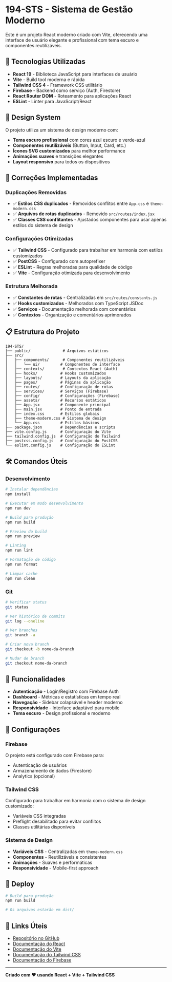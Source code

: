 # 194-STS - Sistema de Gestão Moderno

Este é um projeto React moderno criado com Vite, oferecendo uma interface de usuário elegante e profissional com tema escuro e componentes reutilizáveis.

## 🚀 Tecnologias Utilizadas

- **React 19** - Biblioteca JavaScript para interfaces de usuário
- **Vite** - Build tool moderna e rápida
- **Tailwind CSS 4** - Framework CSS utilitário
- **Firebase** - Backend como serviço (Auth, Firestore)
- **React Router DOM** - Roteamento para aplicações React
- **ESLint** - Linter para JavaScript/React

## 🎨 Design System

O projeto utiliza um sistema de design moderno com:

- **Tema escuro profissional** com cores azul escuro e verde-azul
- **Componentes reutilizáveis** (Button, Input, Card, etc.)
- **Ícones SVG customizados** para melhor performance
- **Animações suaves** e transições elegantes
- **Layout responsivo** para todos os dispositivos

## 🔧 Correções Implementadas

### Duplicações Removidas
- ✅ **Estilos CSS duplicados** - Removidos conflitos entre `App.css` e `theme-modern.css`
- ✅ **Arquivos de rotas duplicados** - Removido `src/routes/index.jsx`
- ✅ **Classes CSS conflitantes** - Ajustados componentes para usar apenas estilos do sistema de design

### Configurações Otimizadas
- ✅ **Tailwind CSS** - Configurado para trabalhar em harmonia com estilos customizados
- ✅ **PostCSS** - Configurado com autoprefixer
- ✅ **ESLint** - Regras melhoradas para qualidade de código
- ✅ **Vite** - Configuração otimizada para desenvolvimento

### Estrutura Melhorada
- ✅ **Constantes de rotas** - Centralizadas em `src/routes/constants.js`
- ✅ **Hooks customizados** - Melhorados com TypeScript JSDoc
- ✅ **Serviços** - Documentação melhorada com comentários
- ✅ **Contextos** - Organização e comentários aprimorados

## 📋 Estrutura do Projeto

```
194-STS/
├── public/              # Arquivos estáticos
├── src/
│   ├── components/      # Componentes reutilizáveis
│   │   └── ui/         # Componentes de interface
│   ├── contexts/        # Contextos React (Auth)
│   ├── hooks/          # Hooks customizados
│   ├── layouts/        # Layouts da aplicação
│   ├── pages/          # Páginas da aplicação
│   ├── routes/         # Configuração de rotas
│   ├── services/       # Serviços (Firebase)
│   ├── config/         # Configurações (Firebase)
│   ├── assets/         # Recursos estáticos
│   ├── App.jsx         # Componente principal
│   ├── main.jsx        # Ponto de entrada
│   ├── index.css       # Estilos globais
│   ├── theme-modern.css # Sistema de design
│   └── App.css         # Estilos básicos
├── package.json        # Dependências e scripts
├── vite.config.js      # Configuração do Vite
├── tailwind.config.js  # Configuração do Tailwind
├── postcss.config.js   # Configuração do PostCSS
└── eslint.config.js    # Configuração do ESLint
```

## 🛠️ Comandos Úteis

### Desenvolvimento
```bash
# Instalar dependências
npm install

# Executar em modo desenvolvimento
npm run dev

# Build para produção
npm run build

# Preview do build
npm run preview

# Linting
npm run lint

# Formatação de código
npm run format

# Limpar cache
npm run clean
```

### Git
```bash
# Verificar status
git status

# Ver histórico de commits
git log --oneline

# Ver branches
git branch -a

# Criar nova branch
git checkout -b nome-da-branch

# Mudar de branch
git checkout nome-da-branch
```

## 🎯 Funcionalidades

- **Autenticação** - Login/Registro com Firebase Auth
- **Dashboard** - Métricas e estatísticas em tempo real
- **Navegação** - Sidebar colapsável e header moderno
- **Responsividade** - Interface adaptável para mobile
- **Tema escuro** - Design profissional e moderno

## 🔧 Configurações

### Firebase
O projeto está configurado com Firebase para:
- Autenticação de usuários
- Armazenamento de dados (Firestore)
- Analytics (opcional)

### Tailwind CSS
Configurado para trabalhar em harmonia com o sistema de design customizado:
- Variáveis CSS integradas
- Preflight desabilitado para evitar conflitos
- Classes utilitárias disponíveis

### Sistema de Design
- **Variáveis CSS** - Centralizadas em `theme-modern.css`
- **Componentes** - Reutilizáveis e consistentes
- **Animações** - Suaves e performáticas
- **Responsividade** - Mobile-first approach

## 🚀 Deploy

```bash
# Build para produção
npm run build

# Os arquivos estarão em dist/
```

## 🔗 Links Úteis

- [Repositório no GitHub](https://github.com/eduadg/194-STS)
- [Documentação do React](https://react.dev/)
- [Documentação do Vite](https://vitejs.dev/)
- [Documentação do Tailwind CSS](https://tailwindcss.com/)
- [Documentação do Firebase](https://firebase.google.com/docs)

---

**Criado com ❤️ usando React + Vite + Tailwind CSS**
